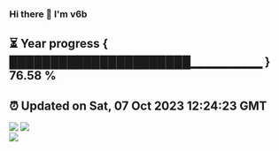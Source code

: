 ### Hi there 👋  I'm v6b  
⏳ Year progress { ██████████████████████▁▁▁▁▁▁▁▁ } 76.58 %
---
⏰ Updated on Sat, 07 Oct 2023 12:24:23 GMT
---
![](https://github-readme-stats.vercel.app/api?username=v6b&bg_color=30,e96443,904e95&title_color=fff&text_color=fff&layout=compact)
![](https://github-readme-stats.vercel.app/api/top-langs/?username=v6b&layout=compact&bg_color=30,e96443,904e95&title_color=fff&text_color=fff)  
![](https://gcore.jsdelivr.net/gh/v6b/v6b@main/assets/github-contribution-grid-snake.svg)

